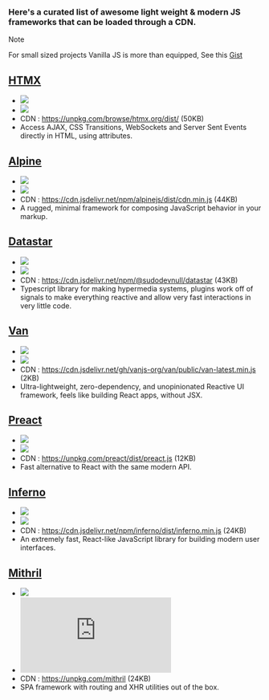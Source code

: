 ### Here's a curated list of awesome light weight & modern JS frameworks that can be loaded through a CDN.

> [!NOTE]
For small sized projects Vanilla JS is more than equipped, See this [Gist](https://gist.github.com/n-ce/20e17c5d6f24e4cd835547335016f78b)

## [HTMX](https://htmx.org/)
  - [![](https://img.shields.io/github/stars/bigskysoftware/htmx.svg?style=social&label=Star)](https://github.com/bigskysoftware/htmx)
  - [![](https://img.shields.io/github/release-date/bigskysoftware/htmx)](https://github.com/bigskysoftware/htmx/releases)
  - CDN : https://unpkg.com/browse/htmx.org/dist/ (50KB)
  - Access AJAX, CSS Transitions, WebSockets and Server Sent Events directly in HTML, using attributes.

## [Alpine](https://alpinejs.dev/)
  - [![](https://img.shields.io/github/stars/alpinejs/alpine.svg?style=social&label=Star)](https://github.com/alpinejs/alpine)
  - [![](https://img.shields.io/github/release-date/alpinejs/alpine)](https://github.com/alpinejs/alpine/releases)
  - CDN : https://cdn.jsdelivr.net/npm/alpinejs/dist/cdn.min.js (44KB)
  -  A rugged, minimal framework for composing JavaScript behavior in your markup.

## [Datastar](https://data-star.dev/)
- [![](https://img.shields.io/github/stars/delaneyj/datastar.svg?style=social&label=Star)](https://github.com/delaneyj/datastar)
- [![](https://img.shields.io/github/release-date/delaneyj/datastar)](https://github.com/delaneyj/datastar/releases)
- CDN : https://cdn.jsdelivr.net/npm/@sudodevnull/datastar (43KB)
- Typescript library for making hypermedia systems, plugins work off of signals to make everything reactive and allow very fast interactions in very little code.

## [Van](https://vanjs.org)
  - [![](https://img.shields.io/github/stars/vanjs-org/van.svg?style=social&label=Star)](https://github.com/vanjs-org/van)
  - [![](https://img.shields.io/github/release-date/vanjs-org/van)](https://github.com/vanjs-org/van/releases)
  - CDN : https://cdn.jsdelivr.net/gh/vanjs-org/van/public/van-latest.min.js (2KB)
  - Ultra-lightweight, zero-dependency, and unopinionated Reactive UI framework, feels like building React apps, without JSX.

## [Preact](https://preactjs.com/)
  - [![](https://img.shields.io/github/stars/preactjs/preact.svg?style=social&label=Star)](https://github.com/preactjs/preact)
  - [![](https://img.shields.io/github/release-date/preactjs/preact)](https://github.com/preactjs/preact/releases)
  - CDN : https://unpkg.com/preact/dist/preact.js (12KB)
  - Fast alternative to React with the same modern API.

## [Inferno](https://infernojs.org/)
  - [![](https://img.shields.io/github/stars/infernojs/inferno.svg?style=social&label=Star)](https://github.com/infernojs/inferno)
  - [![](https://img.shields.io/github/release-date/infernojs/inferno)](https://github.com/infernojs/inferno/releases)
  - CDN : https://cdn.jsdelivr.net/npm/inferno/dist/inferno.min.js (24KB)
  - An extremely fast, React-like JavaScript library for building modern user interfaces.


## [Mithril](https://github.com/MithrilJS/mithril.js)
  - [![](https://img.shields.io/github/stars/MithrilJS/mithril.js.svg?style=social&label=Star)](https://github.com/MithrilJS/mithril.js)
  - [![](https://img.shields.io/github/release-date/MithrilJS/mithril.js)](https://github.com/MithrilJS/mithril.js/releases)
  - CDN : https://unpkg.com/mithril (24KB)
  - SPA framework with routing and XHR utilities out of the box.
